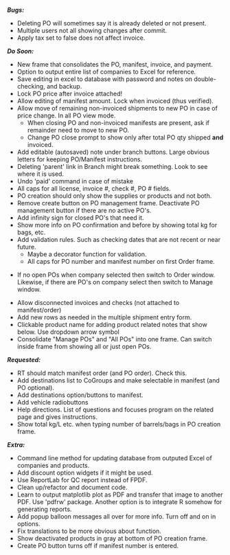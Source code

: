 ***Bugs:***
- Deleting PO will sometimes say it is already deleted or not present.
- Multiple users not all showing changes after commit. 
- Apply tax set to false does not affect invoice.

***Do Soon:***
- New frame that consolidates the PO, manifest, invoice, and payment.
- Option to output entire list of companies to Excel for reference.
- Save editing in excel to database with password and notes on double-checking, and backup.
- Lock PO price after invoice attached!
- Allow editing of manifest amount. Lock when invoiced (thus verified).
- Allow move of remaining non-invoiced shipments to new PO in case of price change. In all PO view mode.
    - When closing PO and non-invoiced manifests are present, ask if remainder need to move to new PO.
    - Change PO close prompt to show only after total PO qty shipped **and** invoiced.
- Add editable (autosaved) note under branch buttons. Large obvious letters for keeping PO/Manifest instructions.
- Deleting 'parent' link in Branch might break something. Look to see where it is used.
- Undo 'paid' command in case of mistake
- All caps for all license, invoice #, check #, PO # fields.
- PO creation should only show the supplies or products and not both.
- Remove create button on PO management frame. Deactivate PO management button if there are no active PO's.
- Add infinity sign for closed PO's that need it.
- Show more info on PO confirmation and before by showing total kg for bags, etc.
- Add validation rules. Such as checking dates that are not recent or near future.
    - Maybe a decorator function for validation.
    - All caps for PO number and manifest number on first Order frame.
* If no open POs when company selected then switch to Order window. Likewise, if there are PO's on company select then switch to Manage window.
- Allow disconnected invoices and checks (not attached to manifest/order)
- Add new rows as needed in the multiple shipment entry form.
- Clickable product name for adding product related notes that show below. Use dropdown arrow symbol
- Consolidate "Manage POs" and "All POs" into one frame. Can switch inside frame from showing all or just open POs.

***Requested:***
- RT should match manifest order (and PO order). Check this.
- Add destinations list to CoGroups and make selectable in manifest (and PO optional).
- Add destinations option/buttons to manifest.
- Add vehicle radiobuttons
- Help directions. List of questions and focuses program on the related page and gives instructions.
- Show total kg/L etc. when typing number of barrels/bags in PO creation frame.

***Extra:***
- Command line method for updating database from outputed Excel of companies and products.
- Add discount option widgets if it might be used.
- Use ReportLab for QC report instead of FPDF.
- Clean up/refactor and document code.
- Learn to output matplotlib plot as PDF and transfer that image to another PDF. Use 'pdfrw' package. Another option is to integrate R somehow for generating reports.
- Add popup balloon messages all over for more info. Turn off and on in options.
- Fix translations to be more obvious about function.
- Show deactivated products in gray at bottom of PO creation frame.
- Create PO button turns off if manifest number is entered.